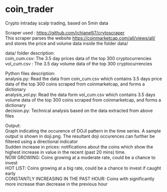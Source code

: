 # coin_trader
Crypto intraday scalp trading, based on 5min data

Scraper used : https://github.com/jchianelli7/crytoscraper <br />
This scraper parses the website https://coinmarketcap.com/all/views/all/ and stores the price and volume data inside the folder data/ <br />


data/ folder description: <br />
  coin_cum.csv: The 3.5 day prices data of the top 300 cryptocurrencies <br />
  vol_cum.csv : The 3.5 day volume data of the top 300 cryptocurrencies <br />


Python files description: <br />
  analysis.py: Read the data from coin_cum.csv which contains 3.5 days price data of the top 300 coins scraped from coinmarketcap, and forms a dictionary <br />
  analysis_vol.py: Read the data form vol_cum.csv which contains 3.5 days volume data of the top 300 coins scraped from coinmarketcap, and forms a dictionary <br />
  decision.py: Technical analysis based on the data extracted from above files <br />


Output: <br />
  Graph indicating the occurence of DOJI pattern in the time series. A sample output is shown in doji.png. The resultant doji occurences can further be filtered using a directional indicator <br />
  Sudden increase in prices: notifications about the coins which show the highest increase in value in the recent (past 20 mins) time. <br />
      NOW GROWING: Coins growing at a moderate rate, could be a chance to invest <br />
      HOT LIST: Coins growing at a big rate, could be a chance to invest if caught early <br />
      CONSTANTLY INCREASING IN THE PAST HOUR: Coins with significantly more increase than decrease in the previous hour <br />
